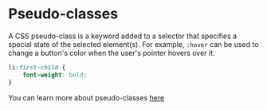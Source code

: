 # Pseudo-classes

A CSS pseudo-class is a keyword added to a selector that specifies a special state of the selected element(s). For example, `:hover` can be used to change a button's color when the user's pointer hovers over it.

```css
li:first-child {
	font-weight: bold;
}
```

You can learn more about pseudo-classes [here](https://developer.mozilla.org/en-US/docs/Web/CSS/Pseudo-classes)
